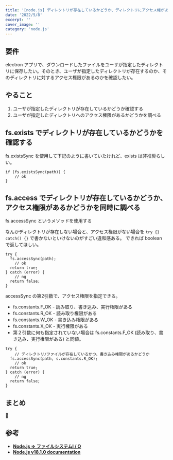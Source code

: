 ```yaml
---
title: '[node.js] ディレクトリが存在しているかどうか、ディレクトリにアクセス権があるかどうかを調べたい'
date: '2022/5/8'
excerpt: ''
cover_image: ''
category: 'node.js'
---
```


## 要件

electron アプリで、ダウンロードしたファイルをユーザが指定したディレクトリに保存したい。そのとき、ユーザが指定したディレクトリが存在するのか、そのディレクトリに対するアクセス権限があるのかを確認したい。

## やること

1. ユーザが指定したディレクトリが存在しているかどうか確認する
2. ユーザが指定したディレクトリへのアクセス権限があるかどうかを調べる

## fs.exists でディレクトリが存在しているかどうかを確認する

fs.existsSync を使用して下記のように書いていたけれど、exists は非推奨らしい。

```tsx
if (fs.existsSync(path)) {
	// ok
}
```

## fs.access でディレクトリが存在しているかどうか、アクセス権限があるかどうかを同時に調べる

fs.accessSync というメソッドを使用する

なんかディレクトリが存在しない場合と、アクセス権限がない場合を `try {} catch() {}` で書かないといけないのがすごい違和感ある。
できれば boolean で返してほしい。


```tsx
try {
  fs.accessSync(path);
	// ok
  return true;
} catch (error) {
	// ng
  return false;
}
```

accessSync の第2引数で、アクセス権限を指定できる。

- fs.constants.F_OK - 読み取り、書き込み、実行権限がある
- fs.constants.R_OK - 読み取り権限がある
- fs.constants.W_OK - 書き込み権限がある
- fs.constants.X_OK - 実行権限がある
- 第２引数に何も指定されていない場合は fs.constants.F_OK (読み取り、書き込み、実行権限がある) と同値。

```tsx
try {
	// ディレクトリ/ファイルが存在しているかつ、書き込み権限があるかどうか
  fs.accessSync(path, s.constants.R_OK);
	// ok
  return true;
} catch (error) {
	// ng
  return false;
}
```

## まとめ

💪

## 参考

- **[Node.js => ファイルシステムI / O](https://learntutorials.net/ja/node-js/topic/489/%E3%83%95%E3%82%A1%E3%82%A4%E3%83%AB%E3%82%B7%E3%82%B9%E3%83%86%E3%83%A0i---o)**
- **[Node.js v18.1.0 documentation](https://nodejs.org/api/fs.html#fsaccesssyncpath-mode)**